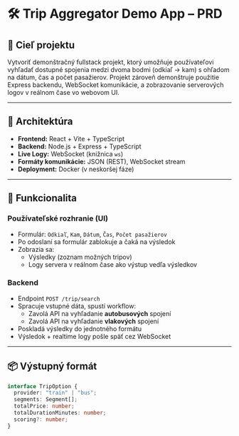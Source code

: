 # 🛠️ Trip Aggregator Demo App – PRD

## 🎯 Cieľ projektu

Vytvoriť demonštračný fullstack projekt, ktorý umožňuje používateľovi vyhľadať dostupné spojenia medzi dvoma bodmi (odkiaľ → kam) s ohľadom na dátum, čas a počet pasažierov. Projekt zároveň demonštruje použitie Express backendu, WebSocket komunikácie, a zobrazovanie serverových logov v reálnom čase vo webovom UI.

---

## 🧱 Architektúra

- **Frontend:** React + Vite + TypeScript
- **Backend:** Node.js + Express + TypeScript
- **Live Logy:** WebSocket (knižnica `ws`)
- **Formáty komunikácie:** JSON (REST), WebSocket stream
- **Deployment:** Docker (v neskoršej fáze)

---

## 🧪 Funkcionalita

### Používateľské rozhranie (UI)

- Formulár: `Odkiaľ`, `Kam`, `Dátum`, `Čas`, `Počet pasažierov`
- Po odoslaní sa formulár zablokuje a čaká na výsledok
- Zobrazia sa:
  - Výsledky (zoznam možných tripov)
  - Logy servera v reálnom čase ako výstup vedľa výsledkov

### Backend

- Endpoint `POST /trip/search`
- Spracuje vstupné dáta, spustí workflow:
  - Zavolá API na vyhľadanie **autobusových** spojení
  - Zavolá API na vyhľadanie **vlakových** spojení
- Poskladá výsledky do jednotného formátu
- Výsledok + realtime logy pošle späť cez WebSocket

---

## 📦 Výstupný formát

```ts
interface TripOption {
  provider: "train" | "bus";
  segments: Segment[];
  totalPrice: number;
  totalDurationMinutes: number;
  scoring?: number;
}
```
